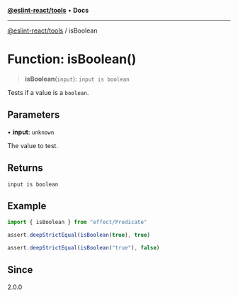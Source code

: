 [**@eslint-react/tools**](../README.md) • **Docs**

***

[@eslint-react/tools](../README.md) / isBoolean

# Function: isBoolean()

> **isBoolean**(`input`): `input is boolean`

Tests if a value is a `boolean`.

## Parameters

• **input**: `unknown`

The value to test.

## Returns

`input is boolean`

## Example

```ts
import { isBoolean } from "effect/Predicate"

assert.deepStrictEqual(isBoolean(true), true)

assert.deepStrictEqual(isBoolean("true"), false)
```

## Since

2.0.0

